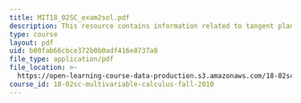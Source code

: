 ```yaml
---
title: MIT18_02SC_exam2sol.pdf
description: This resource contains information related to tangent plane.
type: course
layout: pdf
uid: b00fab66cbce372b0b0adf416e8737a8
file_type: application/pdf
file_location: >-
  https://open-learning-course-data-production.s3.amazonaws.com/18-02sc-multivariable-calculus-fall-2010/b00fab66cbce372b0b0adf416e8737a8_MIT18_02SC_exam2sol.pdf
course_id: 18-02sc-multivariable-calculus-fall-2010
---
```

